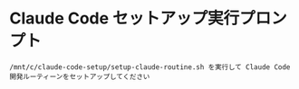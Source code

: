 # Claude Code セットアップ実行プロンプト

```
/mnt/c/claude-code-setup/setup-claude-routine.sh を実行して Claude Code 開発ルーティーンをセットアップしてください
```